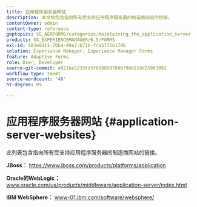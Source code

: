 ```yaml
---
title: 应用程序服务器网站
description: 本文档包含指向所有受支持应用程序服务器的制造商网站的链接。
contentOwner: admin
content-type: reference
geptopics: SG_AEMFORMS/categories/maintaining_the_application_server
products: SG_EXPERIENCEMANAGER/6.5/FORMS
exl-id: 483e8d11-7bb4-49a7-b71b-fca57356179b
solution: Experience Manager, Experience Manager Forms
feature: Adaptive Forms
role: User, Developer
source-git-commit: e821be5233fd5f6688507096790d219d25903892
workflow-type: tm+mt
source-wordcount: '48'
ht-degree: 0%

---
```


# 应用程序服务器网站 {#application-server-websites}

此列表包含指向所有受支持应用程序服务器的制造商网站的链接。

**JBoss：** https://www.jboss.com/products/platforms/application

**Oracle的WebLogic：** www.oracle.com/us/products/middleware/application-server/index.html

**IBM WebSphere：** www-01.ibm.com/software/websphere/
